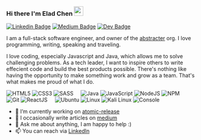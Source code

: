 ### Hi there I'm Elad Chen <img src="https://media.giphy.com/media/hvRJCLFzcasrR4ia7z/giphy.gif" width="25px">

[![Linkedin Badge](https://img.shields.io/badge/LinkedIn-0077B5?style=for-the-badge&logo=linkedin&logoColor=white)](https://www.linkedin.com/in/elad-chen-450a0521/)
[![Medium Badge](https://img.shields.io/badge/Medium-0A0A0A?style=for-the-badge&logo=medium&logoColor=white)](https://eladchen.medium.com/)
[![Dev Badge](https://img.shields.io/badge/dev.to-0A0A0A?style=for-the-badge&logo=dev.to&logoColor=white)](https://dev.to/eladchen/)

I am a full-stack software engineer, and owner of the [abstracter](https://github.com/abstracter-io) org. I love programming, writing, speaking and traveling.

I love coding, especially Javascript and Java, which allows me to solve challenging problems.
As a tech leader, I want to inspire others to write effecient code and build the best products possible. There's nothing like having
the opportunity to make something work and grow as a team. That's what makes me proud of what I do.

![HTML5](https://img.icons8.com/color/30/html-5.png)
![CSS3](https://img.icons8.com/color/30/css3.png)
![SASS](https://img.icons8.com/color/30/sass.png)
 &nbsp; &nbsp;
![Java](https://img.icons8.com/color/30/java.png)
![JavaScript](https://img.icons8.com/color/30/javascript.png)
![NodeJS](https://img.icons8.com/color/30/nodejs.png)
![NPM](https://img.icons8.com/color/30/npm.png)
 &nbsp; &nbsp;
![Git](https://img.icons8.com/color/30/git.png)
![ReactJS](https://img.icons8.com/color/30/react-native.png)
 &nbsp; &nbsp;
![Ubuntu](https://img.icons8.com/color/30/ubuntu--v1.png)
![Linux](https://img.icons8.com/color/30/linux.png)
![Kali Linux](https://img.icons8.com/color/30/kali-linux.png)
![Console](https://img.icons8.com/color/30/console.png)

- 🔭 I’m currently working on [atomic-release](https://github.com/abstracter-io/atomic-release)
- 📝 I occasionally write articles on [medium](https://eladchen.medium.com/)
- 💬 Ask me about anything, I am happy to help :)
- 📫 You can reach via [LinkedIn](https://www.linkedin.com/in/elad-chen-450a0521/)
